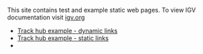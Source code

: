 This site contains test and example static web pages.  To view IGV documentation visit [igv.org](https://igv.org)

* [Track hub example - dynamic links](web/TrackHubsDynamic.html)
* [Track hub example - static links](web/TrackHubsStatic.html)
* 
